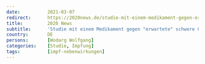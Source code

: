 ```yaml
---
date:          2021-03-07
redirect:      https://2020news.de/studie-mit-einem-medikament-gegen-erwartete-schwere-corona-impfschaeden/
title:         2020 News
subtitle:      'Studie mit einem Medikament gegen "erwartete" schwere Corona-Impfschäden'
country:       DE
persons:       [Wodarg Wolfgang]
categories:    [Studie, Impfung]
tags:          [impf-nebenwirkungen]
---
```

